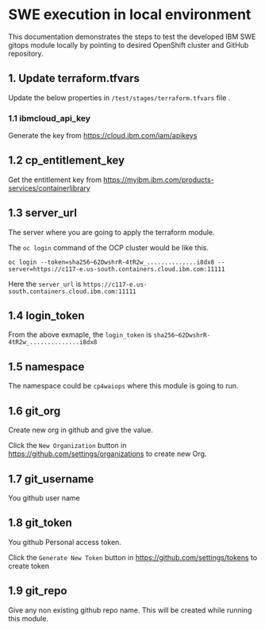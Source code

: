 # SWE execution in local environment

This documentation demonstrates the steps to test the developed IBM SWE gitops module locally by pointing to desired OpenShift cluster and GitHub repository.

## 1. Update terraform.tfvars

Update the below properties in `/test/stages/terraform.tfvars` file .

### 1.1 ibmcloud_api_key

Generate the key from  https://cloud.ibm.com/iam/apikeys

## 1.2 cp_entitlement_key

Get the entitlement key from  https://myibm.ibm.com/products-services/containerlibrary

## 1.3 server_url

The server where you are going to apply the terraform module.

The `oc login` command of the OCP cluster would be like this.

```
oc login --token=sha256~62DwshrR-4tR2w_..............i8dx8 --server=https://c117-e.us-south.containers.cloud.ibm.com:11111
```
Here the `server_url` is `https://c117-e.us-south.containers.cloud.ibm.com:11111`

## 1.4 login_token

From the above exmaple, the `login_token` is `sha256~62DwshrR-4tR2w_..............i8dx8`

## 1.5 namespace

The namespace could be `cp4waiops` where this module is going to run.

## 1.6 git_org

Create new org in github and give the value. 

Click the `New Organization` button in https://github.com/settings/organizations  to create new Org.

## 1.7 git_username

You github user name

## 1.8 git_token

You github Personal access token.

Click the `Generate New Token` button in https://github.com/settings/tokens to create token

## 1.9 git_repo

Give any non existing github repo name. This will be created while running this module.

